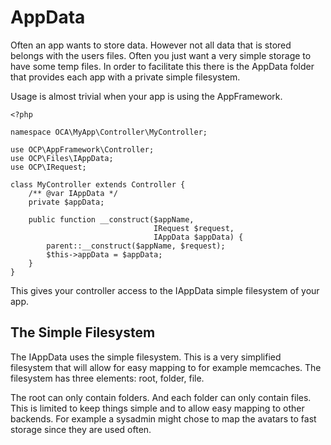 AppData
=======

Often an app wants to store data. However not all data that is stored
belongs with the users files. Often you just want a very simple storage
to have some temp files. In order to facilitate this there is the
AppData folder that provides each app with a private simple filesystem.

Usage is almost trivial when your app is using the AppFramework.

``` {.sourceCode .php}
<?php

namespace OCA\MyApp\Controller\MyController;

use OCP\AppFramework\Controller;
use OCP\Files\IAppData;
use OCP\IRequest;

class MyController extends Controller {
    /** @var IAppData */
    private $appData;

    public function __construct($appName,
                                IRequest $request,
                                IAppData $appData) {
        parent::__construct($appName, $request);
        $this->appData = $appData;
    }
}
```

This gives your controller access to the IAppData simple filesystem of
your app.

The Simple Filesystem
---------------------

The IAppData uses the simple filesystem. This is a very simplified
filesystem that will allow for easy mapping to for example memcaches.
The filesystem has three elements: root, folder, file.

The root can only contain folders. And each folder can only contain
files. This is limited to keep things simple and to allow easy mapping
to other backends. For example a sysadmin might chose to map the avatars
to fast storage since they are used often.
